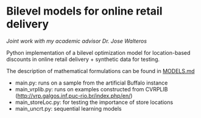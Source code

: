 # Bilevel models for online retail delivery

_Joint work with my academic advisor Dr. Jose Walteros_

Python implementation of a bilevel optimization model for location-based discounts in online retail delivery + synthetic data for testing.

The description of mathematical formulations can be found in [MODELS.md](MODELS.md)

- main.py: runs on a sample from the artificial Buffalo instance
- main_vrplib.py: runs on examples constructed from CVRPLIB (http://vrp.galgos.inf.puc-rio.br/index.php/en/)
- main_storeLoc.py: for testing the importance of store locations
- main_uncrt.py: sequential learning models
